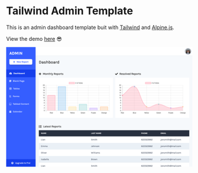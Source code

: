 # Tailwind Admin Template

This is an admin dashboard template buit with [Tailwind](https://tailwindcss.com/) and [Alpine.js](https://github.com/alpinejs/alpine).

View the demo [here](https://davidgrzyb.github.io/tailwind-admin-template/) 😎

<img src="screenshot.png" alt="Admin Dashboard Screenshot">
